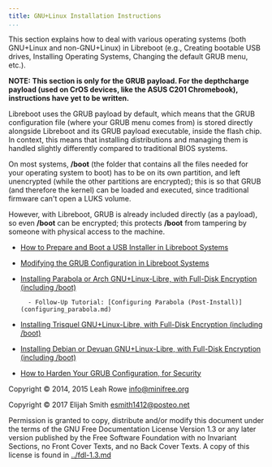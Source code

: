 ```yaml
---
title: GNU+Linux Installation Instructions
...
```


This section explains how to deal with various operating systems (both GNU+Linux and non-GNU+Linux) in Libreboot (e.g., Creating bootable USB drives, Installing Operating Systems, Changing the default GRUB menu, etc.).

**NOTE: This section is only for the GRUB payload. For the depthcharge payload (used on CrOS devices, like the ASUS C201 Chromebook), instructions have yet to be written.**

Libreboot uses the GRUB payload by default, which means that the GRUB configuration file (where your GRUB menu comes from) is stored directly alongside Libreboot and its GRUB payload executable, inside the flash chip. In context, this means that installing distributions and managing them is handled slightly differently compared to traditional BIOS systems.

On most systems, **/boot** (the folder that contains all the files needed for your operating system to boot) has to be on its own partition, and left unencrypted (while the other partitions are encrypted); this is so that GRUB (and therefore the kernel) can be loaded and executed, since traditional firmware can't open a LUKS volume.

However, with Libreboot, GRUB is already included directly (as a payload), so even **/boot** can be encrypted; this protects **/boot** from tampering by someone with physical access to the machine.

- [How to Prepare and Boot a USB Installer in Libreboot Systems](grub_boot_installer.md)

- [Modifying the GRUB Configuration in Libreboot Systems](grub_cbfs.md)

- [Installing Parabola or Arch GNU+Linux-Libre, with Full-Disk Encryption (including /boot)](encrypted_parabola.md)

        - Follow-Up Tutorial: [Configuring Parabola (Post-Install)](configuring_parabola.md)

- [Installing Trisquel GNU+Linux-Libre, with Full-Disk Encryption (including /boot)](encrypted_trisquel.md)

- [Installing Debian or Devuan GNU+Linux-Libre, with Full-Disk Encryption (including /boot)](encrypted_debian.md)

- [How to Harden Your GRUB Configuration, for Security](grub_hardening.md)

Copyright © 2014, 2015 Leah Rowe <info@minifree.org>

Copyright © 2017 Elijah Smith <esmith1412@posteo.net>

Permission is granted to copy, distribute and/or modify this document
under the terms of the GNU Free Documentation License Version 1.3 or any later
version published by the Free Software Foundation
with no Invariant Sections, no Front Cover Texts, and no Back Cover Texts.
A copy of this license is found in [../fdl-1.3.md](../fdl-1.3.md)
